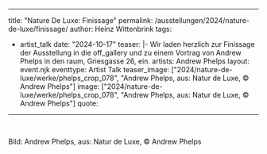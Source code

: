 ---
title: "Nature De Luxe: Finissage"
permalink: /ausstellungen/2024/nature-de-luxe/finissage/
author: Heinz Wittenbrink
tags:
  - artist_talk
date: "2024-10-17"
teaser: |-
  Wir laden herzlich zur Finissage der Ausstellung in die off_gallery und zu einem Vortrag von Andrew Phelps in den raum,  Griesgasse 26, ein.
artists: Andrew Phelps
layout: event.njk
eventtype: Artist Talk
teaser_image: ["2024/nature-de-luxe/werke/phelps_crop_078", "Andrew Phelps, aus: Natur de Luxe,  © Andrew Phelps"]
image:  ["2024/nature-de-luxe/werke/phelps_crop_078", "Andrew Phelps, aus: Natur de Luxe,  © Andrew Phelps"]
quote:

----

<br/>


Bild: Andrew Phelps, aus: Natur de Luxe,  © Andrew Phelps
